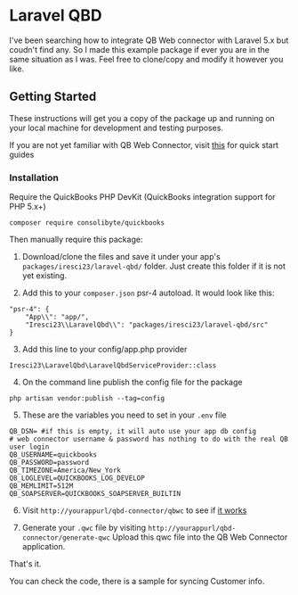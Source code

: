 # Laravel QBD
I've been searching how to integrate QB Web connector with Laravel 5.x but coudn't find any. So I made this example package if ever you are in the same situation as I was. Feel free to clone/copy and modify it however you like.

## Getting Started
These instructions will get you a copy of the package up and running on your local machine for development and testing purposes.

If you are not yet familiar with QB Web Connector, visit [this](https://github.com/consolibyte/quickbooks-php) for quick start guides

### Installation
Require the QuickBooks PHP DevKit (QuickBooks integration support for PHP 5.x+)
```
composer require consolibyte/quickbooks 
```

Then manually require this package:
1. Download/clone the files and save it under your app's `packages/iresci23/laravel-qbd/` folder. Just create this folder if it is not yet existing.

2. Add this to your `composer.json` psr-4 autoload. It would look like this:
```
"psr-4": {
    "App\\": "app/",
    "Iresci23\\LaravelQbd\\": "packages/iresci23/laravel-qbd/src"
}
```

3. Add this line to your config/app.php provider
```
Iresci23\LaravelQbd\LaravelQbdServiceProvider::class
```

4. On the command line publish the config file for the package
```
php artisan vendor:publish --tag=config
```

5. These are the variables you need to set in your `.env` file
```
QB_DSN= #if this is empty, it will auto use your app db config
# web connector username & password has nothing to do with the real QB user login
QB_USERNAME=quickbooks
QB_PASSWORD=password
QB_TIMEZONE=America/New_York
QB_LOGLEVEL=QUICKBOOKS_LOG_DEVELOP
QB_MEMLIMIT=512M
QB_SOAPSERVER=QUICKBOOKS_SOAPSERVER_BUILTIN
```

6. Visit `http://yourappurl/qbd-connector/qbwc` to see if [it works](http://prntscr.com/i1jrsu)

7. Generate your `.qwc` file by visiting `http://yourappurl/qbd-connector/generate-qwc`
Upload this qwc file into the QB Web Connector application.

That's it.

You can check the code, there is a sample for syncing Customer info.

